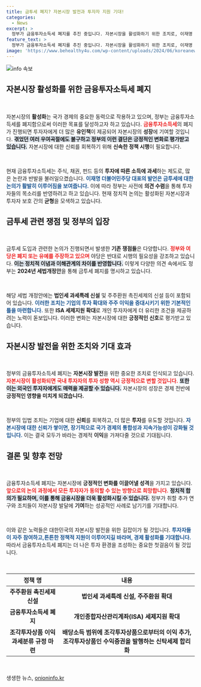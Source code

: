 ```yaml
---
title: 금투세 폐지? 자본시장 발전과 투자자 지원 기대!
categories:
  - News
excerpt: >
  정부가 금융투자소득세 폐지를 추진 중입니다. 자본시장을 활성화하기 위한 조치로, 이재명 대표는 시행 유예 가능성을 언급했습니다. 내년 1월 시행 예정이던 금투세 도입이 무산될 전망입니다. 클릭해 자세한 내용을 확인하세요!
feature_text: >
  정부가 금융투자소득세 폐지를 추진 중입니다. 자본시장을 활성화하기 위한 조치로, 이재명 대표는 시행 유예 가능성을 언급했습니다. 내년 1월 시행 예정이던 금투세 도입이 무산될 전망입니다. 클릭해 자세한 내용을 확인하세요!
image: 'https://www.behealthy4u.com/wp-content/uploads/2024/06/koreanews.jpg'
---
```


<p><img src="https://www.behealthy4u.com/wp-content/uploads/2024/06/koreanews.jpg" alt="info 속보" /></p>

<h2 data-ke-size="size26">자본시장 활성화를 위한 금융투자소득세 폐지</h2>

<p data-ke-size="size16">&nbsp;</p>

<p>자본시장의 <strong>활성화</strong>는 국가 경제의 중요한 동력으로 작용하고 있으며, 정부는 금융투자소득세를 폐지함으로써 이러한 목표를 달성하고자 하고 있습니다. <b><span style="color: #ee2323;">금융투자소득세</span></b>의 폐지가 진행되면 투자자에게 더 많은 <strong>유인책</strong>이 제공되어 자본시장의 <strong>성장</strong>에 기여할 것입니다. <b><span style="background-color: #21538527;">겪었던 여러 우여곡절에도 불구하고 정부의 이런 결단은 긍정적인 변화로 평가받고 있습니다.</span></b> 자본시장에 대한 신뢰를 회복하기 위해 <strong>신속한 정책 시행</strong>이 필요합니다. </p>

<p data-ke-size="size16">&nbsp;</p>

<p>현재 금융투자소득세는 주식, 채권, 펀드 등의 <strong>투자에 따른 소득에 과세</strong>하는 제도로, 많은 논란과 반발을 불러일으켰습니다. <b><span style="color: #1a5490;">이재명 더불어민주당 대표의 발언은 금투세에 대한 논의가 활발히 이루어짐을 보여줍니다.</span></b> 이에 따라 정부는 사전에 <strong>의견 수렴</strong>을 통해 투자자들의 목소리를 반영하려고 하고 있습니다. 현재 정치적 논의는 활성화된 자본시장과 투자자 보호 간의 <strong>균형</strong>을 모색하고 있습니다.</p>

<h2 data-ke-size="size26">금투세 관련 쟁점 및 정부의 입장</h2>

<p data-ke-size="size16">&nbsp;</p>

<p>금투세 도입과 관련한 논의가 진행되면서 발생한 <strong>기존 쟁점들</strong>은 다양합니다. <b><span style="color: #ee2323;">정부와 여당은 폐지 또는 유예를 주장하고 있으며</span></b> 야당은 반대로 시행의 필요성을 강조하고 있습니다. <b><span style="background-color: #21538527;">이는 정치적 이념과 이해관계의 차이를 반영합니다.</span></b> 이렇게 다양한 의견 속에서도 정부는 <strong>2024년 세법개정안</strong>을 통해 금투세 폐지를 명시하고 있습니다.</p>

<p data-ke-size="size16">&nbsp;</p>

<p>해당 세법 개정안에는 <strong>법인세 과세특례 신설</strong> 및 주주환원 촉진세제의 신설 등이 포함되어 있습니다. <b><span style="color: #1a5490;">이러한 조치는 기업의 투자 확대와 주주 이익을 증대시키기 위한 기본적인 틀을 마련합니다.</span></b> 또한 <strong>ISA 세제지원 확대</strong>로 개인 투자자에게 더 유리한 조건을 제공하려는 노력이 돋보입니다. 이러한 변화는 자본시장에 대한 <strong>긍정적인 신호</strong>로 평가받고 있습니다.</p>

<h2 data-ke-size="size26">자본시장 발전을 위한 조치와 기대 효과</h2>

<p data-ke-size="size16">&nbsp;</p>

<p>정부의 금융투자소득세 폐지는 <strong>자본시장 발전</strong>을 위한 중요한 조치로 인식되고 있습니다. <b><span style="color: #ee2323;">자본시장이 활성화되면 국내 투자자의 투자 성향 역시 긍정적으로 변할 것입니다.</span></b> <b><span style="background-color: #21538527;">또한 이는 외국인 투자자에게도 매력을 제공할 수 있습니다.</span></b> 자본시장의 성장은 경제 전반에 <strong>긍정적인 영향을 미치게 되겠습니다.</strong> </p>

<p data-ke-size="size16">&nbsp;</p>

<p>정부의 입법 조치는 기업에 대한 <strong>신뢰</strong>를 회복하고, 더 많은 <strong>투자</strong>를 유도할 것입니다. <b><span style="color: #1a5490;">자본시장에 대한 신뢰가 쌓이면, 장기적으로 국가 경제의 <strong>통합성과 지속가능성</strong>이 강화될 것입니다.</span></b> 이는 결국 모두가 바라는 경제적 <strong>이익</strong>을 가져다줄 것으로 기대됩니다.</p>

<h2 data-ke-size="size26">결론 및 향후 전망</h2>

<p data-ke-size="size16">&nbsp;</p>

<p>금융투자소득세 폐지는 자본시장에 <strong>긍정적인 변화를 이끌어낼 성격</strong>을 가지고 있습니다. <b><span style="color: #ee2323;">앞으로의 논의 과정에서 모든 투자자가 동의할 수 있는 방향으로 희망합니다.</span></b> <b><span style="background-color: #21538527;">정치적 합의가 필요하며, 이를 통해 금융시장을 더욱 활성화시킬 수 있습니다.</span></b> 정부가 취할 추가 연구와 조치들이 자본시장 발달에 <strong>기여</strong>하는 성공적인 사례로 남기기를 기대합니다.</p>

<p data-ke-size="size16">&nbsp;</p>

<p>이와 같은 노력들은 대한민국의 자본시장 발전을 위한 길잡이가 될 것입니다. <b><span style="color: #1a5490;">투자자들이 자주 <strong>참여</strong>하고,튼튼한 정책적 지원이 이루어지길 바라며, 경제 활성화를 기대합니다.</span></b> 따라서 금융투자소득세 폐지는 더 나은 투자 환경을 조성하는 중요한 첫걸음이 될 것입니다.</p>

<p data-ke-size="size16">&nbsp;</p>

<table>
  <thead>
    <tr>
      <th><b>정책 명</b></th>
      <th><b>내용</b></th>
    </tr>
  </thead>
  <tbody>
    <tr>
      <td style="text-align: center; height: 17px;"><b>주주환원 촉진세제 신설</b></td>
      <td style="text-align: center; height: 17px;"><b>법인세 과세특례 신설, 주주환원 확대</b></td>
    </tr>
    <tr>
      <td style="text-align: center; height: 17px;"><b>금융투자소득세 폐지</b></td>
      <td style="text-align: center; height: 17px;"><b>개인종합자산관리계좌(ISA) 세제지원 확대</b></td>
    </tr>
    <tr>
      <td style="text-align: center; height: 17px;"><b>조각투자상품 이익 과세분류 규정 마련</b></td>
      <td style="text-align: center; height: 17px;"><b>배당소득 범위에 조각투자상품으로부터의 이익 추가, 조각투자상품인 수익증권을 발행하는 신탁세제 합리화</b></td>
    </tr>
  </tbody>
</table>

<p data-ke-size="size16">&nbsp;</p>
생생한 뉴스, <a href="https://onioninfo.kr" rel="dofollow">onioninfo.kr</a>


